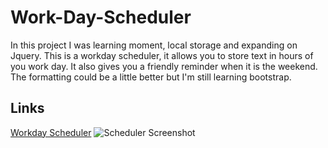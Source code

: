 # Work-Day-Scheduler

In this project I was learning moment, local storage and expanding on Jquery. This is a workday scheduler, it allows you to store text in hours of you work day. It also gives you a friendly reminder when it is the weekend. The formatting could be a little better but I'm still learning bootstrap.

## Links
[Workday Scheduler](https://beefs4000.github.io/Work-Day-Scheduler/)
![Scheduler Screenshot](image.jpg)

